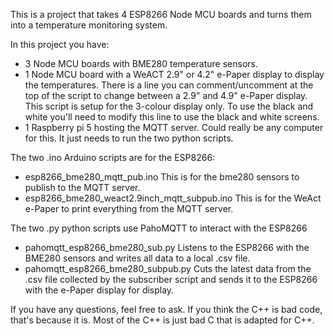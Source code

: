 This is a project that takes 4 ESP8266 Node MCU boards and turns them into a temperature monitoring system.

In this project you have:
  - 3 Node MCU boards with BME280 temperature sensors.
  - 1 Node MCU board with a WeACT 2.9" or 4.2" e-Paper display to display the temperatures.
      There is a line you can comment/uncomment at the top of the script to change between a 2.9" and 4.9"
      e-Paper display. This script is setup for the 3-colour display only. To use the black and white you'll
      need to modify this line to use the black and white screens.
  - 1 Raspberry pi 5 hosting the MQTT server.
    Could really be any computer for this. It just needs to run the two python scripts.

The two .ino Arduino scripts are for the ESP8266:
  - esp8266_bme280_mqtt_pub.ino
    This is for the bme280 sensors to publish to the MQTT server.
  - esp8266_bme280_weact2.9inch_mqtt_subpub.ino
    This is for the WeAct e-Paper to print everything from the MQTT server.

The two .py python scripts use PahoMQTT to interact with the ESP8266
  - pahomqtt_esp8266_bme280_sub.py
    Listens to the ESP8266 with the BME280 sensors and writes all data to a local .csv file.
  - pahomqtt_esp8266_bme280_subpub.py
    Cuts the latest data from the .csv file collected by the subscriber script and sends it to the
    ESP8266 with the e-Paper display for display.

If you have any questions, feel free to ask. If you think the C++ is bad code, that's because it is.
Most of the C++ is just bad C that is adapted for C++.
